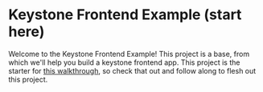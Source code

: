 # Keystone Frontend Example (start here)

Welcome to the Keystone Frontend Example! This project is a base, from which
we'll help you build a keystone frontend app. This project is the starter for
[this walkthrough](TODO), so check that out and follow along to flesh out this
project.
